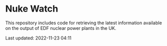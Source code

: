 # Nuke Watch

This repository includes code for retrieving the latest information available on the output of EDF nuclear power plants in the UK.

Last updated: 2022-11-23 04:11